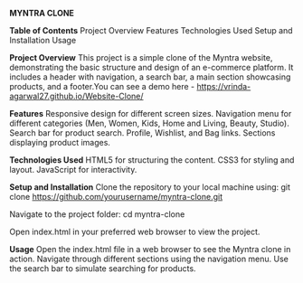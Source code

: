 **MYNTRA CLONE**


**Table of Contents**
Project Overview
Features
Technologies Used
Setup and Installation
Usage


**Project Overview**
This project is a simple clone of the Myntra website, demonstrating the basic structure and design of an e-commerce platform. It includes a header with navigation, a search bar, a main section showcasing products, and a footer.You can see a demo here - https://vrinda-agarwal27.github.io/Website-Clone/


**Features**
Responsive design for different screen sizes.
Navigation menu for different categories (Men, Women, Kids, Home and Living, Beauty, Studio).
Search bar for product search.
Profile, Wishlist, and Bag links.
Sections displaying product images.


**Technologies Used**
HTML5 for structuring the content.
CSS3 for styling and layout.
JavaScript for interactivity.


**Setup and Installation**
Clone the repository to your local machine using:
git clone https://github.com/yourusername/myntra-clone.git

Navigate to the project folder:
cd myntra-clone

Open index.html in your preferred web browser to view the project.


**Usage**
Open the index.html file in a web browser to see the Myntra clone in action.
Navigate through different sections using the navigation menu.
Use the search bar to simulate searching for products.

